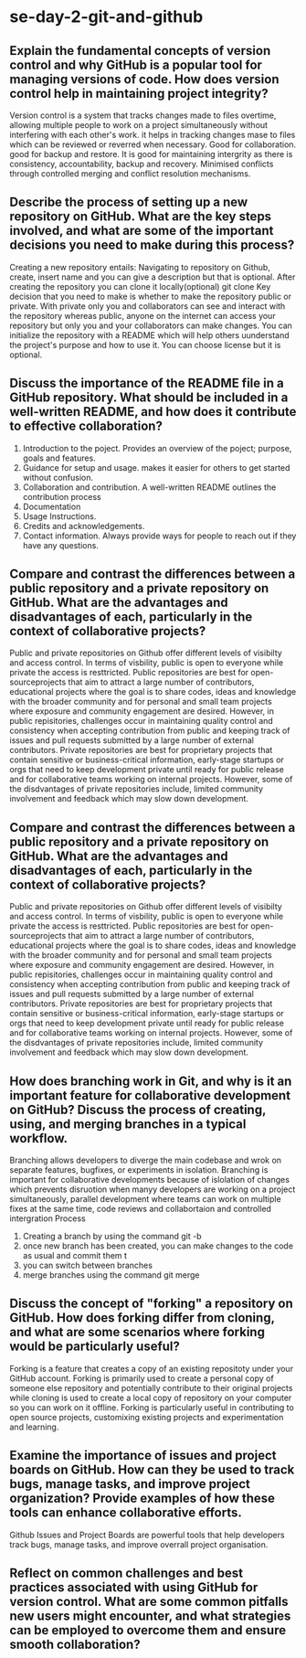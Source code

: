 # se-day-2-git-and-github
## Explain the fundamental concepts of version control and why GitHub is a popular tool for managing versions of code. How does version control help in maintaining project integrity?
Version control is a system that tracks changes made to files overtime, allowing multiple people to work on a project simultaneously without interfering with each other's work.
it helps in tracking changes mase to files which can be reviewed or reverred when necessary.
Good for collaboration.
good for backup and restore.
It is good for maintaining intergrity as there is consistency, accountability, backup and recovery.
Minimised conflicts through controlled merging and conflict resolution mechanisms.

## Describe the process of setting up a new repository on GitHub. What are the key steps involved, and what are some of the important decisions you need to make during this process?
Creating a new repository entails:
Navigating to repository on Github, create, insert name and you can give a description but that is optional.
After creating the repository you can clone it locally(optional) git clone<repoistory-url> 
Key decision that you need to make is whether to make the repository public or private. With private only you and collaborators can see and interact with the repository whereas public, anyone on the internet can access your repository but only you and your collaborators can make changes.
You can initialize the repository with a README which will help others uunderstand the project's purpose and how to use it.
You can choose  license but it is optional.
   
## Discuss the importance of the README file in a GitHub repository. What should be included in a well-written README, and how does it contribute to effective collaboration?
1. Introduction to the poject. Provides an overview of the poject; purpose, goals and features.
2. Guidance for setup and usage. makes it easier for others to get started without confusion.
3. Collaboration and contribution. A well-written README outlines the contribution process
4. Documentation
5. Usage Instructions.
6. Credits and acknowledgements.
7. Contact information. Always provide ways for people to reach out if they have any questions.

## Compare and contrast the differences between a public repository and a private repository on GitHub. What are the advantages and disadvantages of each, particularly in the context of collaborative projects?
Public and private repositories on Github offer different levels of visibilty and access control.
In terms of visbility, public is open to everyone while private  the access is resttricted.
Public repositories are best for open-sourceprojects that aim to attract a large number of contributors, educational projects where the goal is to share codes, ideas and knowledge with the broader community and for personal and small team projects where exposure and community engagement are desired.
However, in public repisitories, challenges occur in maintaining quality control and consistency when accepting contribution from public and keeping track of issues and pull requests submitted by a large number of external contributors.
Private repositories are best for proprietary projects that contain sensitive or business-critical information, early-stage startups or orgs that need to keep development private until ready for public release and for collaborative teams working on internal projects.
However, some of the disdvantages of private repositories include, limited community involvement and feedback which may slow  down development.
## Compare and contrast the differences between a public repository and a private repository on GitHub. What are the advantages and disadvantages of each, particularly in the context of collaborative projects?
Public and private repositories on Github offer different levels of visibilty and access control.
In terms of visbility, public is open to everyone while private  the access is resttricted.
Public repositories are best for open-sourceprojects that aim to attract a large number of contributors, educational projects where the goal is to share codes, ideas and knowledge with the broader community and for personal and small team projects where exposure and community engagement are desired.
However, in public repisitories, challenges occur in maintaining quality control and consistency when accepting contribution from public and keeping track of issues and pull requests submitted by a large number of external contributors.
Private repositories are best for proprietary projects that contain sensitive or business-critical information, early-stage startups or orgs that need to keep development private until ready for public release and for collaborative teams working on internal projects.
However, some of the disdvantages of private repositories include, limited community involvement and feedback which may slow  down development.

## How does branching work in Git, and why is it an important feature for collaborative development on GitHub? Discuss the process of creating, using, and merging branches in a typical workflow.
Branching allows developers to diverge the main codebase and wrok on separate features, bugfixes, or experiments in isolation.
Branching is important for collaborative developments because of islolation of changes which prevents disruotion when manyy developers are working on a project simultaneously, parallel development where teams can work on multiple fixes at the same time, code reviews and collabortaion and controlled intergration
Process 
1. Creating a branch by using the command git -b <branch-name>
2. once new branch has been created, you can make changes to the code as usual and commit them t
3. you can switch between branches
4. merge branches using the command git merge <branch-name>

## Discuss the concept of "forking" a repository on GitHub. How does forking differ from cloning, and what are some scenarios where forking would be particularly useful?
Forking is a feature that creates a copy of an existing repositoty under your GitHub account.
Forking is primarily used to create a personal copy of someone else repository and potentially contribute to their original projects while cloning is used to create a local copy of repository on your computer so you can work on it offline.
Forking is particularly useful in contributing to open source projects, customixing existing projects and experimentation and learning.

## Examine the importance of issues and project boards on GitHub. How can they be used to track bugs, manage tasks, and improve project organization? Provide examples of how these tools can enhance collaborative efforts.
Github Issues and Project Boards are powerful tools that help developers track bugs, manage tasks, and improve overrall project organisation.

 
## Reflect on common challenges and best practices associated with using GitHub for version control. What are some common pitfalls new users might encounter, and what strategies can be employed to overcome them and ensure smooth collaboration?
